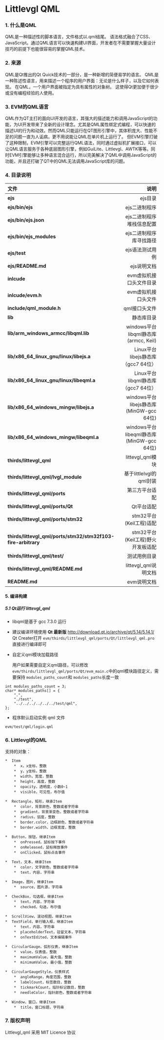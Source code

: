 Littlevgl QML
=========================
###  1. 什么是QML

QML是一种描述性的脚本语言，文件格式以.qml结尾。
语法格式融合了CSS、JavaScript。通过QML语言可以快速构建UI界面，开发者在不需要掌握大量设计技巧的前提下也能很容易的掌握QML技术。


### 2. 来源

QML是Qt推出的Qt Quick技术的一部分，是一种新增的简便易学的语言。
QML是一种陈述性语言，用来描述一个程序的用户界面：无论是什么样子，以及它如何表现。
在QML，一个用户界面被指定为具有属性的对象树。 这使得Qt更加便于很少或没有编程经验的人使用。


### 3. EVM的QML语言

QML作为QT主打的面向UI开发的语言，其强大的描述能力和调用JavaScript的功能，为UI开发带来了全新的设计理念。尤其是QML属性绑定式编程，可以快速的描述UI的行为和动效。然而QML只能运行在QT图形引擎中，其体积庞大、性能不足的问题一直为人诟病，更不用说能让QML在单片机上运行了。
但EVM引擎打破了这种限制，EVM引擎可以完整运行QML语法，同时通过虚拟机扩展接口，可以让QML语言服务于各种底层图形引擎，例如GuiLite、Littlevgl、AWTK等等。同时EVM引擎能够让多种语言混合运行，所以完美解决了QML中调用JavaScript的功能，并且还打破了QT中的QML无法调用JavaScript库的问题。


### 4.  目录说明

| 文件      |    说明|
| :-------- | --------:|
| **ejs**| ejs目录 |
| **ejs/bin/ejs**| ejs二进制程序 |
| **ejs/bin/ejs.json**| ejs二进制程序堆栈信息配置 |
| **ejs/bin/ejs_modules**| ejs二进制程序库寻找路径 |
| **ejs/test**|   ejs语法测试用例  | 
| **ejs/README.md**|   ejs说明文档 |
| **inlcude**|    evm虚拟机接口头文件目录|
| **inlcude/evm.h**|    evm虚拟机接口头文件|
| **include/qml_module.h**| qml接口头文件|
| **lib**|    静态库目录 |
| **lib/arm_windows_armcc/libqml.lib**|  windows平台libqml静态库(armcc, Keil)|
| **lib/x86_64_linux_gnu/linux/libejs.a**|  Linux平台libejs静态库 （gcc7 64位）|
| **lib/x86_64_linux_gnu/linux/libeqml.a**|  Linux平台libqml静态库 （gcc7 64位）|
| **lib/x86_64_windows_mingw/libejs.a**|  windows平台libejs静态库(MinGW-gcc 64位)|
| **lib/x86_64_windows_mingw/libeqml.a**|  windows平台libeqml静态库(MinGW-gcc 64位)|
| **thirds/littevgl_qml**| littevgl_qml模块| 
| **thirds/littevgl_qml/lvgl_module**| 基于littlelvgl的qml封装| 
| **thirds/littevgl_qml/ports**| 第三方平台适配| 
| **thirds/littevgl_qml/ports/Qt**| Qt平台适配|
| **thirds/littevgl_qml/ports/stm32**| stm32平台(Keil工程)适配| 
| **thirds/littevgl_qml/ports/stm32/stm32f103-fire-arbitrary**| stm32平台(Keil工程)野火开发板适配| 
| **thirds/littevgl_qml/test/**|    测试用例目录 |
| **thirds/littevgl_qml/README.md**|    littevgl_qml说明文档 |
| **README.md**|   evm说明文档 |

#### 5.  编译构建

##### 5.1  Qt运行 littevgl_qml

+ libqml是基于 gcc 7.3.0  运行
+ 建议编译环境使用 **Qt 最新版**  http://download.qt.io/archive/qt/5.14/5.14.1/  Qt Creater打开 `evm/thirds/littlevgl_qml/ports/Qt/littlevgl_qml.pro` 直接进行编译即可

+ 自定义qml模块加载路径

	用户如果需要自定义qml路径，可以修改 `evm/thirds/littlevgl_qml/ports/Qt/evm_main.c`中的qml模块路径定义，需要保持 `modules_paths_count`和 `modules_paths`长度一致
```
int modules_paths_count = 3;
char* modules_paths[] = {
    ".",
    "./test",
    "../../../../../../test/qml",
};
```

+  程序默认启动实例 qml 文件
```
evm/test/qml/login.qml
```

### 6. Littlevgl的QML

支持的对象：

    *  Item
        *  x，x坐标，整数
        *  y，y坐标，整数
        *  width，宽度，整数
        *  height，高度，整数
        *  opacity，透明度，小数0~1
        *  visible，可见性，布尔值
        
    *  Rectangle，矩形，继承Item
        *  color，背景颜色，整数或者字符串
        *  gradient，背景渐变色，整数或者字符串
        *  radius，弧度，整数
        *  border.color，边框颜色，整数或者字符串
        *  border.width，边框宽度，整数
        
    *  Button，按钮，继承Item
        *  onPressed，鼠标按下事件
        *  onReleased，鼠标释放事件
        *  onClicked，鼠标点击事件
        
    *  Text，文本，继承Item
        *  color，文字颜色，整数或者字符串
        *  text，内容，字符串
        
    *  Image，图片，继承Item
        *  source，图片源，字符串
        
    *  CheckBox，勾选框，继承Item
        *  text，内容，字符串
        *  checked，勾选，布尔值
            
    *  ScrollView，滚动视图，继承Item
    *  TextField，单行输入框，继承Item
        *  text，内容，字符串
        *  placeholderText，驻留文本，字符串
        *  onTextEdited，文本编辑事件
        
    *  CircularGauge，弧形仪表，继承Item
        *  value，仪表值，整数
        *  maximumValue，最大值，整数
        *  minimumValue，最小值，整数
        
    *  CircularGaugeStyle，仪表样式
        *  angleRange，角度范围，整数
        *  labelCount，标签数目，整数
        *  tickmarkCount，指针标记数目，整数
        *  needleColor，指针颜色，整数或者字符串
        
    *  Window，窗口，继承Item
        *  title，窗口标题，字符串
        
###  7. 版权声明

Littlevgl_qml 采用 MIT Licence 协议
